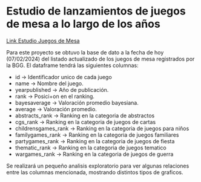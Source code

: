 # Estudio de lanzamientos de juegos de mesa a lo largo de los años

[Link Estudio Juegos de Mesa](https://boardsgame-analisis.onrender.com)

Para este proyecto se obtuvo la base de dato a la fecha de hoy (07/02/2024) del listado actualizado de los juegos de mesa registrados por la BGG. El dataframe tendrá las siguientes columnas:

* id -> Identificador unico de cada juego
* name -> Nombre del juego.
* yearpublished -> Año de publicación.
* rank -> Posici+on en el ranking.
* bayesaverage -> Valoración promedio bayesiana.
* average -> Valoración promedio.
* abstracts_rank -> Ranking en la categoria de abstractos
* cgs_rank -> Ranking en la categoria de juegos de cartas
* childrensgames_rank -> Ranking en la categoria de juegos para niños
* familygames_rank -> Ranking en la categoria de juegos familiares
* partygames_rank -> Ranking en la categoria de juegos de fiesta
* thematic_rank -> Ranking en la categoria de juegos tematico
* wargames_rank -> Ranking en la categoria de juegos de guerra

Se realizará un pequeño analisis exploratorio para ver algunas relaciones entre las columnas mencionada, mostrando distintos tipos de graficos.